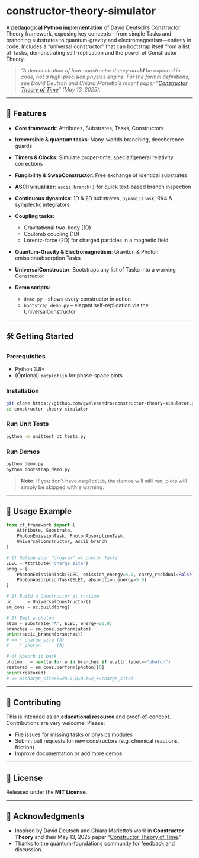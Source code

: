 # constructor-theory-simulator

A **pedagogical Python implementation** of David Deutsch’s Constructor Theory framework, exposing key concepts—from simple Tasks and branching substrates to quantum-gravity and electromagnetism—entirely in code. Includes a “universal constructor” that can bootstrap itself from a list of Tasks, demonstrating self-replication and the power of Constructor Theory.

> *“A demonstration of how constructor theory **could** be explored in code, not a high-precision physics engine. For the formal definitions, see David Deutsch and Chiara Marletto’s recent paper “[Constructor Theory of Time](https://arxiv.org/abs/2505.08692)” (May 13, 2025).*

---

## 🚀 Features

* **Core framework**: Attributes, Substrates, Tasks, Constructors
* **Irreversible & quantum tasks**: Many-worlds branching, decoherence guards
* **Timers & Clocks**: Simulate proper-time, special/general relativity corrections
* **Fungibility & SwapConstructor**: Free exchange of identical substrates
* **ASCII visualizer**: `ascii_branch()` for quick text-based branch inspection
* **Continuous dynamics**: 1D & 2D substrates, `DynamicsTask`, RK4 & symplectic integrators
* **Coupling tasks**:

  * Gravitational two-body (1D)
  * Coulomb coupling (1D)
  * Lorentz-force (2D) for charged particles in a magnetic field
* **Quantum-Gravity & Electromagnetism**: Graviton & Photon emission/absorption Tasks
* **UniversalConstructor**: Bootstraps any list of Tasks into a working Constructor
* **Demo scripts**:

  * `demo.py` – shows every constructor in action
  * `bootstrap_demo.py` – elegant self-replication via the UniversalConstructor

---

## 🛠 Getting Started

### Prerequisites

* Python 3.8+
* (Optional) `matplotlib` for phase-space plots

### Installation

```bash
git clone https://github.com/gvelesandro/constructor-theory-simulator.git
cd constructor-theory-simulator
```

### Run Unit Tests

```bash
python -m unittest ct_tests.py
```

### Run Demos

```bash
python demo.py
python bootstrap_demo.py
```

> **Note:** If you don’t have `matplotlib`, the demos will still run; plots will simply be skipped with a warning.

---

## 🎯 Usage Example

```python
from ct_framework import (
    Attribute, Substrate,
    PhotonEmissionTask, PhotonAbsorptionTask,
    UniversalConstructor, ascii_branch
)

# 1) Define your “program” of photon Tasks
ELEC = Attribute("charge_site")
prog = [
    PhotonEmissionTask(ELEC, emission_energy=5.0, carry_residual=False),
    PhotonAbsorptionTask(ELEC, absorption_energy=5.0)
]

# 2) Build a Constructor at runtime
uc      = UniversalConstructor()
em_cons = uc.build(prog)

# 3) Emit a photon
atom = Substrate("A", ELEC, energy=20.0)
branches = em_cons.perform(atom)
print(ascii_branch(branches))
# => * charge_site (A)
#    * photon      (A)

# 4) Absorb it back
photon   = next(w for w in branches if w.attr.label=="photon")
restored = em_cons.perform(photon)[0]
print(restored)
# => A:charge_site(E=20.0,Q=0,t=2,F=charge_site)
```

---

## 🤝 Contributing

This is intended as an **educational resource** and proof-of-concept. Contributions are very welcome! Please:

* File issues for missing tasks or physics modules
* Submit pull requests for new constructors (e.g. chemical reactions, friction)
* Improve documentation or add more demos

---

## 📜 License

Released under the **MIT License**. 

---

## 🙏 Acknowledgments

* Inspired by David Deutsch and Chiara Marletto’s work in **Constructor Theory** and their May 13, 2025 paper “[Constructor Theory of Time](https://arxiv.org/abs/2505.08692).”
* Thanks to the quantum-foundations community for feedback and discussion.
